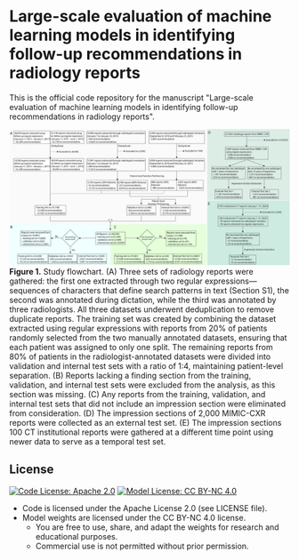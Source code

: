 # Large-scale evaluation of machine learning models in identifying follow-up recommendations in radiology reports

This is the official code repository for the manuscript "Large-scale evaluation of machine learning models in identifying follow-up recommendations in radiology reports".

![alt text](./figures/Figure_1.jpg)
**Figure 1.** Study flowchart. (A) Three sets of radiology reports were gathered: the first one extracted through two regular expressions—sequences of characters that define search patterns in text (Section S1), the second was annotated during dictation, while the third was annotated by three radiologists. All three datasets underwent deduplication to remove duplicate reports. The training set was created by combining the dataset extracted using regular expressions with reports from 20% of patients randomly selected from the two manually annotated datasets, ensuring that each patient was assigned to only one split. The remaining reports from 80% of patients in the radiologist-annotated datasets were divided into validation and internal test sets with a ratio of 1:4, maintaining patient-level separation. (B) Reports lacking a finding section from the training, validation, and internal test sets were excluded from the analysis, as this section was missing. (C) Any reports from the training, validation, and internal test sets that did not include an impression section were eliminated from consideration. (D) The impression sections of 2,000 MIMIC-CXR reports were collected as an external test set. (E) The impression sections 100 CT institutional reports were gathered at a different time point using newer data to serve as a temporal test set.

## License
[![Code License: Apache 2.0](https://img.shields.io/badge/Code%20License-Apache_2.0-blue.svg)](https://opensource.org/licenses/Apache-2.0)
[![Model License: CC BY-NC 4.0](https://img.shields.io/badge/Model%20License-CC_BY--NC_4.0-lightgrey.svg)](https://creativecommons.org/licenses/by-nc/4.0/)
- Code is licensed under the Apache License 2.0 (see LICENSE file).
- Model weights are licensed under the CC BY-NC 4.0 license.
  - You are free to use, share, and adapt the weights for research and educational purposes.
  - Commercial use is not permitted without prior permission.